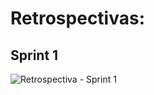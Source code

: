 # Retrospectivas:
## Sprint 1
![Retrospectiva - Sprint 1]([http://url/to/img.png](https://trello.com/1/cards/62d1ebf85bed0911c418bc2f/attachments/62d2158cc9e1f288de797ae7/previews/62d2158dc9e1f288de797af5/download/Retrospectiva_-_Sprint_1.png))
